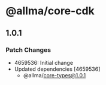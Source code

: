 # @allma/core-cdk

## 1.0.1

### Patch Changes

- 4659536: Initial change
- Updated dependencies [4659536]
  - @allma/core-types@1.0.1
